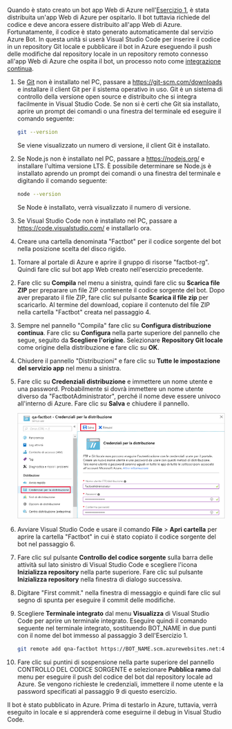 Quando è stato creato un bot app Web di Azure nell'[Esercizio 1](#Exercise1), è stata distribuita un'app Web di Azure per ospitarlo. Il bot tuttavia richiede del codice e deve ancora essere distribuito all'app Web di Azure. Fortunatamente, il codice è stato generato automaticamente dal servizio Azure Bot. In questa unità si userà Visual Studio Code per inserire il codice in un repository Git locale e pubblicare il bot in Azure eseguendo il push delle modifiche dal repository locale in un repository remoto connesso all'app Web di Azure che ospita il bot, un processo noto come [integrazione continua](https://en.wikipedia.org/wiki/Continuous_integration).

1. Se [Git](https://git-scm.com/) non è installato nel PC, passare a https://git-scm.com/downloads e installare il client Git per il sistema operativo in uso. Git è un sistema di controllo della versione open source e distribuito che si integra facilmente in Visual Studio Code. Se non si è certi che Git sia installato, aprire un prompt dei comandi o una finestra del terminale ed eseguire il comando seguente:

    ```bash
    git --version
    ```

    Se viene visualizzato un numero di versione, il client Git è installato.

1. Se Node.js non è installato nel PC, passare a https://nodejs.org/ e installare l'ultima versione LTS. È possibile determinare se Node.js è installato aprendo un prompt dei comandi o una finestra del terminale e digitando il comando seguente:

    ```bash
    node --version
    ```

    Se Node è installato, verrà visualizzato il numero di versione.

1. Se Visual Studio Code non è installato nel PC, passare a https://code.visualstudio.com/ e installarlo ora.

1. Creare una cartella denominata "Factbot" per il codice sorgente del bot nella posizione scelta del disco rigido.

<!---TODO: Update for sandbox?--->
1. Tornare al portale di Azure e aprire il gruppo di risorse "factbot-rg". Quindi fare clic sul bot app Web creato nell'esercizio precedente.

1. Fare clic su **Compila** nel menu a sinistra, quindi fare clic su **Scarica file ZIP** per preparare un file ZIP contenente il codice sorgente del bot. Dopo aver preparato il file ZIP, fare clic sul pulsante **Scarica il file zip** per scaricarlo. Al termine del download, copiare il contenuto del file ZIP nella cartella "Factbot" creata nel passaggio 4.

1. Sempre nel pannello "Compila" fare clic su **Configura distribuzione continua**. Fare clic su **Configura** nella parte superiore del pannello che segue, seguito da **Scegliere l'origine**. Selezionare **Repository Git locale** come origine della distribuzione e fare clic su **OK**.

1. Chiudere il pannello "Distribuzioni" e fare clic su **Tutte le impostazione del servizio app** nel menu a sinistra.

1. Fare clic su **Credenziali distribuzione** e immettere un nome utente e una password. Probabilmente si dovrà immettere un nome utente diverso da "FactbotAdministrator", perché il nome deve essere univoco all'interno di Azure. Fare clic su **Salva** e chiudere il pannello.

    ![Screenshot del portale di Azure che mostra il pannello del servizio app per il nuovo bot con la schermata delle credenziali di distribuzione con la voce di menu Credenziali per la distribuzione e il pulsante Salva evidenziati.](../media/4-portal-enter-ci-creds.png)

1. Avviare Visual Studio Code e usare il comando **File** > **Apri cartella** per aprire la cartella "Factbot" in cui è stato copiato il codice sorgente del bot nel passaggio 6.

1. Fare clic sul pulsante **Controllo del codice sorgente** sulla barra delle attività sul lato sinistro di Visual Studio Code e scegliere l'icona **Inizializza repository** nella parte superiore. Fare clic sul pulsante **Inizializza repository** nella finestra di dialogo successiva.

1. Digitare "First commit." nella finestra di messaggio e quindi fare clic sul segno di spunta per eseguire il commit delle modifiche.

1. Scegliere **Terminale integrato** dal menu **Visualizza** di Visual Studio Code per aprire un terminale integrato. Eseguire quindi il comando seguente nel terminale integrato, sostituendo BOT_NAME in due punti con il nome del bot immesso al passaggio 3 dell'Esercizio 1.

    ```bash
    git remote add qna-factbot https://BOT_NAME.scm.azurewebsites.net:443/BOT_NAME.git
    ```

1. Fare clic sui puntini di sospensione nella parte superiore del pannello CONTROLLO DEL CODICE SORGENTE e selezionare **Pubblica ramo** dal menu per eseguire il push del codice del bot dal repository locale ad Azure. Se vengono richieste le credenziali, immettere il nome utente e la password specificati al passaggio 9 di questo esercizio.

Il bot è stato pubblicato in Azure. Prima di testarlo in Azure, tuttavia, verrà eseguito in locale e si apprenderà come eseguirne il debug in Visual Studio Code.
